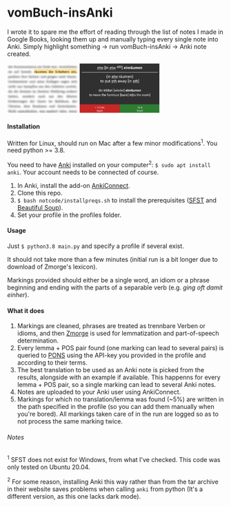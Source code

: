 # vomBuch-insAnki
I wrote it to spare me the effort of reading through the list of notes I made in Google Books, looking them up and manually typing every single note into Anki. Simply highlight something -> run vomBuch-insAnki -> Anki note created.

<img src="/notcode/example.png" alt="Example" width="70%" height="70%">

#### Installation
Written for Linux, should run on Mac after a few minor modifications<sup>1</sup>. You need python >= 3.8.

You need to have [Anki](https://apps.ankiweb.net/#download) installed on your computer<sup>2</sup>: `$ sudo apt install anki`. Your account needs to be connected of course.
 
 1. In Anki, install the add-on [AnkiConnect](https://ankiweb.net/shared/info/2055492159).
 1. Clone this repo.
 1. `$ bash notcode/installpreqs.sh` to install the prerequisites ([SFST](https://www.cis.uni-muenchen.de/~schmid/tools/SFST/) and [Beautiful Soup](https://www.crummy.com/software/BeautifulSoup/)).
 1. Set your profile in the profiles folder.
 
 #### Usage
 Just `$ python3.8 main.py` and specify a profile if several exist.
 
 It should not take more than a few minutes (initial run is a bit longer due to download of Zmorge's lexicon).
 
 Markings provided should either be a single word, an idiom or a phrase beginning and ending with the parts of a separable verb (e.g. _ging oft damit einher_).

#### What it does
1. Markings are cleaned, phrases are treated as trennbare Verben or idioms, and then [Zmorge](https://pub.cl.uzh.ch/users/sennrich/zmorge/) is used for lemmatization and part-of-speech determination.
1. Every lemma + POS pair found (one marking can lead to several pairs) is queried to [PONS](https://en.pons.com/p/online-dictionary/developers/api) using the API-key you provided in the profile and according to their terms.
1. The best translation to be used as an Anki note is picked from the results, alongside with an example if available. This happenns for every lemma + POS pair, so a single marking can lead to several Anki notes.
1. Notes are uploaded to your Anki user using AnkiConnect.
1. Markings for which no translation/lemma was found (~5%) are written in the path specified in the profile (so you can add them manually when you're bored). All markings taken care of in the run are logged so as to not process the same marking twice.

###### Notes
<sup>1</sup> SFST does not exist for Windows, from what I've checked. This code was only tested on Ubuntu 20.04.

<sup>2</sup> For some reason, installing Anki this way rather than from the tar archive in their website saves problems when calling `anki` from python (It's a different version, as this one lacks dark mode).
